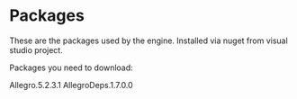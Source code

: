# Packages

These are the packages used by the engine. Installed via nuget from visual studio project.

Packages you need to download:

Allegro.5.2.3.1
AllegroDeps.1.7.0.0